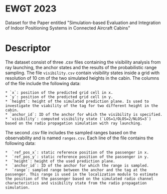 # EWGT 2023
Dataset for the Paper entitled "Simulation-based Evaluation and Integration of Indoor Positioning Systems in Connected Aircraft Cabins"

# Descriptor

The dataset consist of three .csv files containing the visibility analysis from ray launching, the anchor states and the results of the probabilistic range sampling. The file `visibility.csv` contain visibility states inside a grid with resolution of $\SI{10}{\centi \meter}$ of the two simulated heights in the cabin. The columns of the file include the following data:

    * `x`: position of the predicted grid cell in x.
    * `y`: position of the predicted grid cell in y.
    * `height`: height of the simulated prediction plane. Is used to investigate the viability of the tag for two different height in the cabin.
    * `anchor_id`: ID of the anchor for which the visibility is specified.
    * `visibility`: computed visibility state (`LOS=1/OLOS=2/NLOS=3`) based on the radio propagation simulation with ray launching.


The second .csv file includes the sampled ranges based on the observability and is named `ranges.csv`. Each line of the file contains the following data:

    *  `ref_pos_x`: static reference position of the passenger in x.
    *  `ref_pos_y`: static reference position of the passenger in y.
    *  `height`: height of the used prediction plane.
    *  `anchor_id`: ID of the anchor for which the range is sampled.
    *  `range`: sampled range between the anchor and the tag at the passenger. This range is used in the localization module to estimate the position of the passenger based on the simulated radio channel characteristics and visibility state from the radio propagation simulation.
